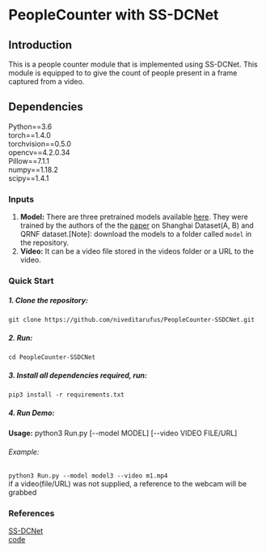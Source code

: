 # PeopleCounter with SS-DCNet

## Introduction
This is a people counter module  that is implemented using SS-DCNet. This module is equipped to to give the count of people present in a frame captured from a video.

## Dependencies
Python==3.6  
torch==1.4.0  
torchvision==0.5.0  
opencv==4.2.0.34  
Pillow==7.1.1  
numpy==1.18.2  
scipy==1.4.1  

### Inputs
1. **Model:** There are three pretrained models available [here](https://drive.google.com/drive/folders/1i7oVrxz8w4m7t0zQI7-qtv2__M0OSVp3?usp=sharing). They were trained by the authors of the the [paper](https://arxiv.org/abs/2001.01886) on Shanghai Dataset(A, B) and QRNF dataset.[Note]: download the models to a folder called `model` in the repository.
2. **Video:** It can be a video file stored in the videos folder or a URL to the video.

### Quick Start

##### 1. Clone the repository:  
`git clone https://github.com/niveditarufus/PeopleCounter-SSDCNet.git`  
##### 2. Run:  
`cd PeopleCounter-SSDCNet`
##### 3. Install all dependencies required, run:  
`pip3 install -r requirements.txt`  
##### 4. Run Demo:      
**Usage:** python3 Run.py [--model MODEL] [--video VIDEO FILE/URL]
###### Example:  
`python3 Run.py --model model3 --video m1.mp4`  
if a video(file/URL) was not supplied, a reference to the webcam will be grabbed

### References
[SS-DCNet](https://arxiv.org/abs/2001.01886)  
[code](https://github.com/xhp-hust-2018-2011/SS-DCNet)
